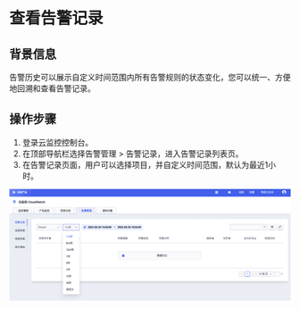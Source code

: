 # 查看告警记录
## 背景信息
告警历史可以展示自定义时间范围内所有告警规则的状态变化，您可以统一、方便地回溯和查看告警记录。

## 操作步骤
1. 登录云监控控制台。
2. 在顶部导航栏选择告警管理  > 告警记录，进入告警记录列表页。
3. 在告警记录页面，用户可以选择项目，并自定义时间范围，默认为最近1小时。

![Image text](images/查看告警记录.png)
